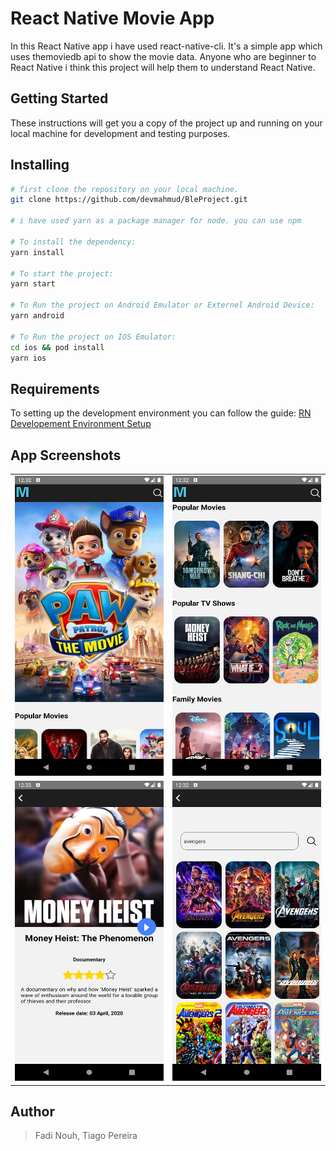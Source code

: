 # React Native Movie App

In this React Native app i have used react-native-cli. It's a simple app which uses themoviedb api to show the movie data. Anyone who are beginner to React Native i think this project will help them to understand React Native.

## Getting Started

These instructions will get you a copy of the project up and running on your local machine for development and testing purposes.

## Installing

```bash
# first clone the repository on your local machine.
git clone https://github.com/devmahmud/BleProject.git

# i have used yarn as a package manager for node. you can use npm

# To install the dependency:
yarn install

# To start the project:
yarn start

# To Run the project on Android Emulator or Externel Android Device:
yarn android

# To Run the project on IOS Emulator:
cd ios && pod install
yarn ios
```

## Requirements

To setting up the development environment you can follow the guide:
[RN Developement Environment Setup](https://reactnative.dev/docs/environment-setup)

## App Screenshots

<table>
  <tr>
    <td><img src="screenshots/home.png" width=270 height=480></td>
    <td><img src="screenshots/slider.png" width=270 height=480></td>
  </tr>
  <tr>
    <td><img src="screenshots/detail.png" width=270 height=480></td>
    <td><img src="screenshots/search.png" width=270 height=480></td>
  </tr>
 </table>

## Author

> Fadi Nouh, Tiago Pereira